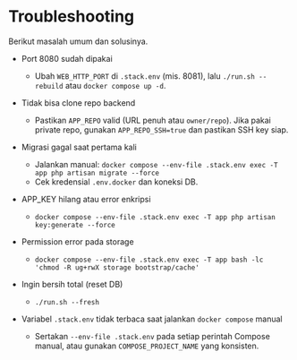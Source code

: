 # Troubleshooting

Berikut masalah umum dan solusinya.

- Port 8080 sudah dipakai
  - Ubah `WEB_HTTP_PORT` di `.stack.env` (mis. 8081), lalu `./run.sh --rebuild` atau `docker compose up -d`.

- Tidak bisa clone repo backend
  - Pastikan `APP_REPO` valid (URL penuh atau `owner/repo`). Jika pakai private repo, gunakan `APP_REPO_SSH=true` dan pastikan SSH key siap.

- Migrasi gagal saat pertama kali
  - Jalankan manual: `docker compose --env-file .stack.env exec -T app php artisan migrate --force`
  - Cek kredensial `.env.docker` dan koneksi DB.

- APP_KEY hilang atau error enkripsi
  - `docker compose --env-file .stack.env exec -T app php artisan key:generate --force`

- Permission error pada storage
  - `docker compose --env-file .stack.env exec -T app bash -lc 'chmod -R ug+rwX storage bootstrap/cache'`

- Ingin bersih total (reset DB)
  - `./run.sh --fresh`

- Variabel `.stack.env` tidak terbaca saat jalankan `docker compose` manual
  - Sertakan `--env-file .stack.env` pada setiap perintah Compose manual, atau gunakan `COMPOSE_PROJECT_NAME` yang konsisten.

